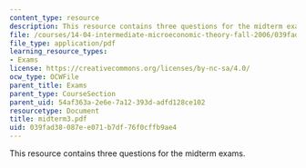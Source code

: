 ```yaml
---
content_type: resource
description: This resource contains three questions for the midterm exams.
file: /courses/14-04-intermediate-microeconomic-theory-fall-2006/039fad38087ee071b7df76f0cffb9ae4_midterm3.pdf
file_type: application/pdf
learning_resource_types:
- Exams
license: https://creativecommons.org/licenses/by-nc-sa/4.0/
ocw_type: OCWFile
parent_title: Exams
parent_type: CourseSection
parent_uid: 54af363a-2e6e-7a12-393d-adfd128ce102
resourcetype: Document
title: midterm3.pdf
uid: 039fad38-087e-e071-b7df-76f0cffb9ae4
---
```

This resource contains three questions for the midterm exams.